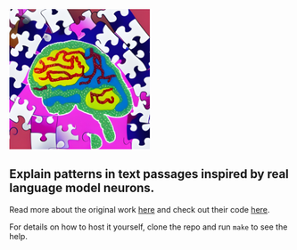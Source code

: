 <div style="align: center">
  <img src=static/assets/logo.jpg width=50%></img>
</div>

## Explain patterns in text passages inspired by real language model neurons.

Read more about the original work [here](https://openaipublic.blob.core.windows.net/neuron-explainer/paper/index.html)
and check out their code [here](https://github.com/openai/automated-interpretability/blob/main/neuron-explainer/demos/explain_puzzles.ipynb).

For details on how to host it yourself, clone the repo and run `make` to see the help.
